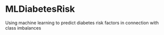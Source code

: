 # MLDiabetesRisk
Using machine learning to predict diabetes risk factors in connection with class imbalances
